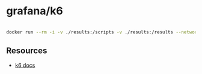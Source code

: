 # grafana/k6

```bash

docker run --rm -i -v ./results:/scripts -v ./results:/results --network maple-network  grafana/k6:0.58.0 run /scripts/test.js   --out json=/results/results.json
```

## Resources

- [k6 docs](https://grafana.com/docs/k6/latest/)
